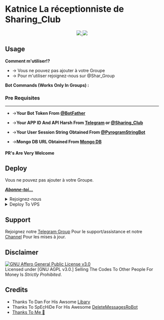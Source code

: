 # Katnice La réceptionniste de Sharing_Club

<p align="center">
  <a href="https://t.me/Shar_Group">
    <img src="https://telegra.ph/file/b20d9c65825b9e38ac496.jpg">

  </a>
  
  <a href="https://t.me/Sharing_Club">
    <img src="https://telegra.ph/file/b20d9c65825b9e38ac496.jpg">

  </a>  
</p>


## Usage

**__Comment m'utiliser!?__**

* -> Vous ne pouvez pas ajouter à votre Groupe<br>
* -> Pour m'utiliser rejoignez-nous sur @Shar_Group

**Bot Commands (Works Only In Groups) :**


 
### Pre Requisites 
------------------
* ->__Your Bot Token From [@BotFather](http://www.telegram.dog/BotFather)__

* ->__Your APP ID And API Harsh From [Telegram](http://www.my.telegram.org) or [@Sharing_Club](http://www.telegram.dog/Shar_Group)__

* ->__Your User Session String Obtained From [@PyrogramStringBot](http://www.telegram.dog/PyrogramStringBot)__

* ->__Mongo DB URL Obtained From [Mongo DB](http://www.mongodb.com)__

#### PR's Are Very Welcome

## Deploy
Vous ne pouvez pas ajouter à votre Groupe.

<i>**[Abonne-toi...](https://t.me/Shar_Group)**</i>

<details><summary>Rejoignez-nous</summary>
<p>
<br>
<a href="https://t.me/Sharing_Club">
  <img src="https://t.me/Shar_Group" alt="Je M'abonne">
</a>
</p>
</details>

<details><summary>Deploy To VPS</summary>
<p>
<pre>
pip3 install -r requirements.txt
# Change The Vars Of bot/__init__.py File Accordingly
python3 -m bot
</pre>
</p>
</details>

## Support   
Rejoignez notre [Telegram Group](https://www.telegram.dog/Shar_Group) Pour le support/assistance et notre [Channel](https://www.telegram.dog/Sharing_Club) Pour les mises à jour.   

## Disclaimer
[![GNU Affero General Public License v3.0](https://www.gnu.org/graphics/agplv3-155x51.png)](https://www.gnu.org/licenses/agpl-3.0.en.html#header)    
Licensed under [GNU AGPL v3.0.]
Selling The Codes To Other People For Money Is *Strictly Prohibited*.


## Credits

 - Thanks To Dan For His Awsome [Libary](https://github.com/pyrogram/pyrogram)
 - Thanks To SpEcHiDe For His Awesome [DeleteMessagesRoBot](https://github.com/SpEcHiDe/DeleteMessagesRoBot)
 - [Thanks To Me 👀](https://github.com/AlbertEinsteinTG)
